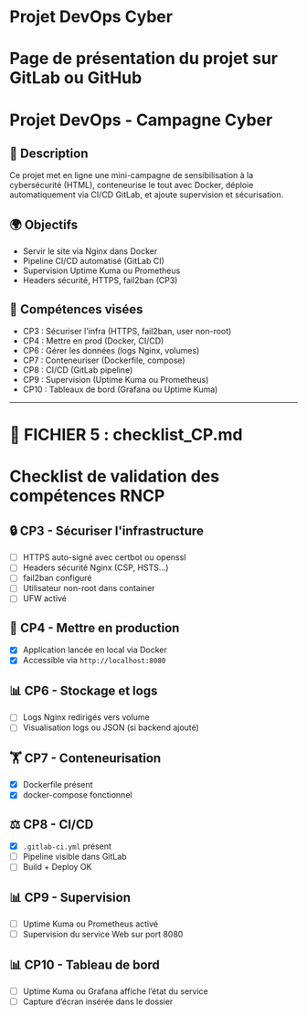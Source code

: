 # Projet DevOps Cyber
# Page de présentation du projet sur GitLab ou GitHub
# Projet DevOps - Campagne Cyber

## 🔗 Description
Ce projet met en ligne une mini-campagne de sensibilisation à la cybersécurité (HTML), conteneurise le tout avec Docker, déploie automatiquement via CI/CD GitLab, et ajoute supervision et sécurisation.

## 🌍 Objectifs
- Servir le site via Nginx dans Docker
- Pipeline CI/CD automatisé (GitLab CI)
- Supervision Uptime Kuma ou Prometheus
- Headers sécurité, HTTPS, fail2ban (CP3)

## 🔮 Compétences visées
- CP3 : Sécuriser l'infra (HTTPS, fail2ban, user non-root)
- CP4 : Mettre en prod (Docker, CI/CD)
- CP6 : Gérer les données (logs Nginx, volumes)
- CP7 : Conteneuriser (Dockerfile, compose)
- CP8 : CI/CD (GitLab pipeline)
- CP9 : Supervision (Uptime Kuma ou Prometheus)
- CP10 : Tableaux de bord (Grafana ou Uptime Kuma)

---
# 🔧 FICHIER 5 : checklist_CP.md
# Checklist de validation des compétences RNCP

## 🔒 CP3 - Sécuriser l'infrastructure
- [ ] HTTPS auto-signé avec certbot ou openssl
- [ ] Headers sécurité Nginx (CSP, HSTS...)
- [ ] fail2ban configuré
- [ ] Utilisateur non-root dans container
- [ ] UFW activé

## 🏢 CP4 - Mettre en production
- [x] Application lancée en local via Docker
- [x] Accessible via `http://localhost:8080`

## 📊 CP6 - Stockage et logs
- [ ] Logs Nginx redirigés vers volume
- [ ] Visualisation logs ou JSON (si backend ajouté)

## 🏋️ CP7 - Conteneurisation
- [x] Dockerfile présent
- [x] docker-compose fonctionnel

## ⚖️ CP8 - CI/CD
- [x] `.gitlab-ci.yml` présent
- [ ] Pipeline visible dans GitLab
- [ ] Build + Deploy OK

## 📊 CP9 - Supervision
- [ ] Uptime Kuma ou Prometheus activé
- [ ] Supervision du service Web sur port 8080

## 📊 CP10 - Tableau de bord
- [ ] Uptime Kuma ou Grafana affiche l’état du service
- [ ] Capture d’écran insérée dans le dossier
